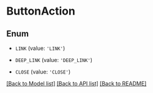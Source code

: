 # ButtonAction


## Enum

* `LINK` (value: `'LINK'`)

* `DEEP_LINK` (value: `'DEEP_LINK'`)

* `CLOSE` (value: `'CLOSE'`)

[[Back to Model list]](../README.md#documentation-for-models) [[Back to API list]](../README.md#documentation-for-api-endpoints) [[Back to README]](../README.md)


